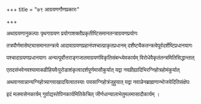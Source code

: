 +++
title = "७९ आग्रयणगौणप्रकारः"

+++

अथाग्रयणानुकल्पाः पृथगाग्रयण प्रयोगाशक्तौप्रकृतीष्टिसमानतन्त्राग्रयणप्रयोगः

तत्रपौर्णमासेष्ट्यासमानतन्त्रत्वे आदावाग्रयणप्रहानंपश्चात्प्राकृतप्रधानम् दर्शेष्ट्यैकतन्त्रत्वेपूर्वदर्शेष्टिप्रधानयागः

पश्चादाग्रयणप्रधानयागः अन्यत्पूर्वोत्तराङ्गजातमाग्रयणंविकृतिसंबन्ध्येवकार्यम् विरोधेवैकृतंतन्त्रमितिसिद्धान्तात्

एतदसंभवेनवश्यामाकव्रीहियवैःपुरोडाशंकृत्वादर्शपूर्णमासौकुर्यात् यद्वा नवव्रीह्यादिभिरग्निहोत्रहोमंकुर्यात्

अथवानवान्नान्यग्निहोत्र्यागवाखादयित्वातस्याः पयसाग्निहोत्रंजुहुयात् यद्वा नवान्नेनब्राह्मणान्भोजयेदितिसंक्षेपः

इदं मलमासेनकार्यम् गुर्वाद्यस्तेपिनकार्यमितिकेचित् जीर्णधान्यालाभेतुमलमासादौकार्यम् ।
